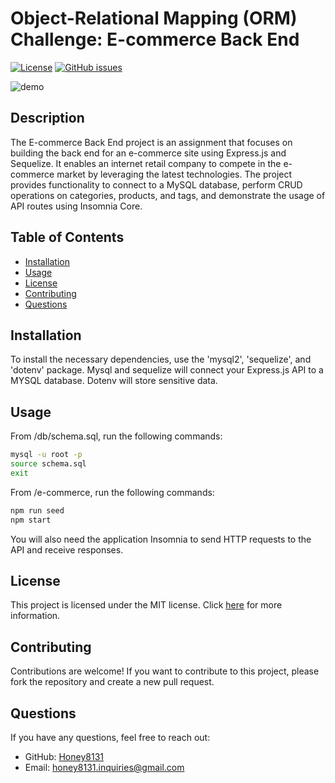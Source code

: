 # Object-Relational Mapping (ORM) Challenge: E-commerce Back End

[![License](https://img.shields.io/badge/license-MIT-blue.svg)](https://opensource.org/licenses/MIT)
[![GitHub issues](https://img.shields.io/github/issues/Honey8131/employee-tracker.svg)](https://github.com/Honey8131/employee-tracker/issues)

![demo](/assets/e-commerce.gif)
## Description

The E-commerce Back End project is an assignment that focuses on building the back end for an e-commerce site using Express.js and Sequelize. It enables an internet retail company to compete in the e-commerce market by leveraging the latest technologies. The project provides functionality to connect to a MySQL database, perform CRUD operations on categories, products, and tags, and demonstrate the usage of API routes using Insomnia Core.

## Table of Contents

- [Installation](#installation)
- [Usage](#usage)
- [License](#license)
- [Contributing](#contributing)
- [Questions](#questions)

## Installation

To install the necessary dependencies, use the 'mysql2', 'sequelize', and 'dotenv' package. Mysql and sequelize will connect your Express.js API to a MYSQL database. Dotenv will store sensitive data.

## Usage
From /db/schema.sql, run the following commands:
```bash
mysql -u root -p
source schema.sql
exit
```
From /e-commerce, run the following commands:
```bash
npm run seed
npm start
```

You will also need the application Insomnia to send HTTP requests to the API and receive responses.


## License
This project is licensed under the MIT license. Click [here](https://opensource.org/license/mit/) for more information.

## Contributing
Contributions are welcome! If you want to contribute to this project, please fork the repository and create a new pull request.


## Questions
If you have any questions, feel free to reach out:

- GitHub: [Honey8131](https://github.com/Honey8131)
- Email: honey8131.inquiries@gmail.com




